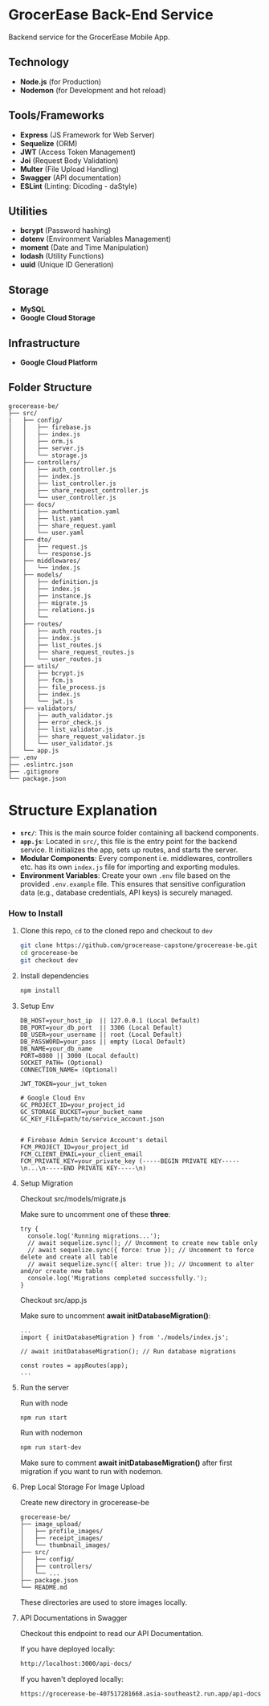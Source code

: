 # GrocerEase Back-End Service

Backend service for the GrocerEase Mobile App.

## Technology
- **Node.js** (for Production)
- **Nodemon** (for Development and hot reload)

## Tools/Frameworks
- **Express** (JS Framework for Web Server)
- **Sequelize** (ORM)
- **JWT** (Access Token Management)
- **Joi** (Request Body Validation)
- **Multer** (File Upload Handling)
- **Swagger** (API documentation)
- **ESLint** (Linting: Dicoding - daStyle)

## Utilities
- **bcrypt** (Password hashing)
- **dotenv** (Environment Variables Management)
- **moment** (Date and Time Manipulation)
- **lodash** (Utility Functions)
- **uuid** (Unique ID Generation)

## Storage
- **MySQL**
- **Google Cloud Storage**

## Infrastructure
- **Google Cloud Platform**

## Folder Structure
```
grocerease-be/
├── src/
|   ├── config/
│   │   ├── firebase.js
│   │   ├── index.js
│   │   ├── orm.js
│   │   ├── server.js
│   │   └── storage.js
│   ├── controllers/
│   │   ├── auth_controller.js
│   │   ├── index.js
│   │   ├── list_controller.js
│   │   ├── share_request_controller.js
│   │   └── user_controller.js
│   ├── docs/
│   │   ├── authentication.yaml
│   │   ├── list.yaml
│   │   ├── share_request.yaml
│   │   └── user.yaml
│   ├── dto/
│   │   ├── request.js
│   │   └── response.js
│   ├── middlewares/
│   │   └── index.js
│   ├── models/
│   │   ├── definition.js
│   │   ├── index.js
│   │   ├── instance.js
│   │   ├── migrate.js
│   │   ├── relations.js
│   │   └── 
│   ├── routes/
│   │   ├── auth_routes.js
│   │   ├── index.js
│   │   ├── list_routes.js
│   │   ├── share_request_routes.js
│   │   └── user_routes.js
│   ├── utils/
│   │   ├── bcrypt.js
│   │   ├── fcm.js
│   │   ├── file_process.js
│   │   ├── index.js
│   │   └── jwt.js
│   ├── validators/
│   │   ├── auth_validator.js
│   │   ├── error_check.js
│   │   ├── list_validator.js
│   │   ├── share_request_validator.js
│   │   └── user_validator.js
│   └── app.js
├── .env
├── .eslintrc.json
├── .gitignore
└── package.json

```

# Structure Explanation
- **`src/`**: This is the main source folder containing all backend components.
- **`app.js`**: Located in `src/`, this file is the entry point for the backend service. It initializes the app, sets up routes, and starts the server.
- **Modular Components**: Every component i.e. middlewares, controllers etc. has its own `index.js` file for importing and exporting modules.
- **Environment Variables**: Create your own `.env` file based on the provided `.env.example` file. This ensures that sensitive configuration data (e.g., database credentials, API keys) is securely managed.

### How to Install
1. Clone this repo, `cd` to the cloned repo and checkout to `dev`
    ```bash
    git clone https://github.com/grocerease-capstone/grocerease-be.git
    cd grocerease-be
    git checkout dev
    ```
2. Install dependencies
    ```bash
    npm install
    ```
3. Setup Env
    ```
    DB_HOST=your_host_ip  || 127.0.0.1 (Local Default)
    DB_PORT=your_db_port  || 3306 (Local Default)
    DB_USER=your_username || root (Local Default)
    DB_PASSWORD=your_pass || empty (Local Default)
    DB_NAME=your_db_name
    PORT=8080 || 3000 (Local default)
    SOCKET_PATH= (Optional)
    CONNECTION_NAME= (Optional)

    JWT_TOKEN=your_jwt_token

    # Google Cloud Env
    GC_PROJECT_ID=your_project_id
    GC_STORAGE_BUCKET=your_bucket_name
    GC_KEY_FILE=path/to/service_account.json


    # Firebase Admin Service Account's detail
    FCM_PROJECT_ID=your_project_id
    FCM_CLIENT_EMAIL=your_client_email
    FCM_PRIVATE_KEY=your_private_key (-----BEGIN PRIVATE KEY-----\n...\n-----END PRIVATE KEY-----\n)
    ```
4. Setup Migration

    Checkout src/models/migrate.js

    Make sure to uncomment one of these **three**:
    ```
    try {
      console.log('Running migrations...');
      // await sequelize.sync(); // Uncomment to create new table only
      // await sequelize.sync({ force: true }); // Uncomment to force delete and create all table
      // await sequelize.sync({ alter: true }); // Uncomment to alter and/or create new table
      console.log('Migrations completed successfully.');
    } 
    ```
    Checkout src/app.js

    Make sure to uncomment **await initDatabaseMigration()**:

    ```
    ...
    import { initDatabaseMigration } from './models/index.js';

    // await initDatabaseMigration(); // Run database migrations

    const routes = appRoutes(app);
    ...
    ```
5. Run the server
    
    Run with node
    ```bash
    npm run start
    ```
    Run with nodemon
    ```bash
    npm run start-dev
    ```
    Make sure to comment **await initDatabaseMigration()** after first migration if you want to run with nodemon.
6. Prep Local Storage For Image Upload

    Create new directory in grocerease-be
    ```
    grocerease-be/
    ├── image_upload/
    │   ├── profile_images/
    │   ├── receipt_images/    
    │   └── thumbnail_images/
    ├── src/
    │   ├── config/
    │   ├── controllers/  
    │   └── ...
    ├── package.json
    └── README.md
    ```
    These directories are used to store images locally.

7. API Documentations in Swagger

    Checkout this endpoint to read our API Documentation.
    
    If you have deployed locally:
    ```bash
    http://localhost:3000/api-docs/
    ```

    If you haven't deployed locally:
    ```bash
    https://grocerease-be-407517281668.asia-southeast2.run.app/api-docs/
    ```
